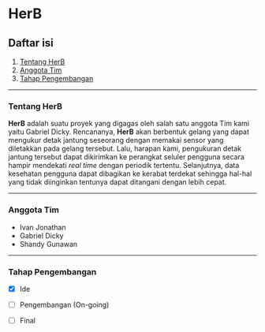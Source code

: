 # HerB

## Daftar isi
1. [Tentang HerB](https://github.com/ivanj09/HerB/tree/feature/SignInAuthentication#tentang-herb)
2. [Anggota Tim](https://github.com/ivanj09/HerB/tree/feature/SignInAuthentication#anggota-tim)
3. [Tahap Pengembangan](https://github.com/ivanj09/HerB/tree/feature/SignInAuthentication#tahap-pengembangan)

-----------
### Tentang HerB
**HerB** adalah suatu proyek yang digagas oleh salah satu anggota Tim kami yaitu Gabriel Dicky. Rencananya, **HerB** akan berbentuk gelang yang dapat mengukur detak jantung seseorang
dengan memakai sensor yang diletakkan pada gelang tersebut. Lalu, harapan kami, pengukuran detak jantung tersebut dapat dikirimkan ke perangkat seluler pengguna secara hampir mendekati *real time*
dengan periodik tertentu. Selanjutnya, data kesehatan pengguna dapat dibagikan ke kerabat terdekat sehingga hal-hal yang tidak diinginkan tentunya dapat ditangani dengan lebih cepat.

-----------
### Anggota Tim
- Ivan Jonathan
- Gabriel Dicky
- Shandy Gunawan

-----------
### Tahap Pengembangan
- [x] Ide
- [ ] Pengembangan (On-going)
- [ ] Final

